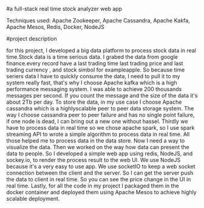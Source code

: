#a full-stack real time stock analyzer web app

Techniques used:
Apache Zookeeper,
Apache Cassandra,
Apache Kakfa,
Apache Mesos,
Redis,
Docker,
NodeJS

#project description

for this project, I developed a big data platform to process stock data in real time.Stock data is a time serious data. I grabed the data from google finance.every record have a last trading time last trading price and last trading currency , and stock simbol for exampleapple. So because time seriers data I have to quickly consume the data, I need to pull it to my system really fast, that's why I choose Apache kafka which is a high performance messaging system. I was able to achieve 200 thousands messages per second. If you count the message and the size of the data it's about 2Tb per day. To store the data, in my use case I choose Apache cassandra which is a highlyscalable peer to peer data storage system. The way I choose cassandra peer to peer failure and has no single point  failure, if one node is dead, I can bring out a new one without hassel. Thirdly we have to process data in real time so we chose apache spark, so I use spark streaming API to wrote a simple algorithm to process data in real time. All those helped me to process data in the data store. Now I need a way to visualize the data. Then we worked on the way how data can present the data to people. So I developed a simple web app using redis, NodeJS, and sockey.io, to render the process result to the web UI. We use NodeJS because it's a very easy to use app. We use socketIO to keep a web socket connection between the client and the server. So I can get the server push the data to client in real time. So you can see the price change in the UI in real time. Lastly, for all the code in my project I packaged them in the docker container and deployed them using Apache Mesos to achieve highly scalable deployment.
